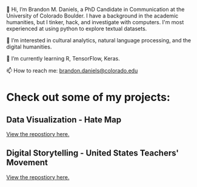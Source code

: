 👋 Hi, I’m Brandon M. Daniels, a PhD Candidate in Communication at the University of Colorado Boulder. I have a background in the academic humanities, but I tinker, hack, and investigate with computers. I'm most experienced at using python to explore textual datasets.

👀 I’m interested in cultural analytics, natural language processing, and the digital humanities.

🌱 I’m currently learning R, TensorFlow, Keras. 

 📫 How to reach me: brandon.daniels@colorado.edu

# Check out some of my projects:
## Data Visualization - Hate Map 
<a href="https://github.com/brandon-daniels/Data-Viz-Hate-Map"> View the repostiory here.</a>
## Digital Storytelling - United States Teachers' Movement 
<a href="https://github.com/brandon-daniels/Digital-Storytelling-GIS-Teachers">View the repostiory here.</a>
